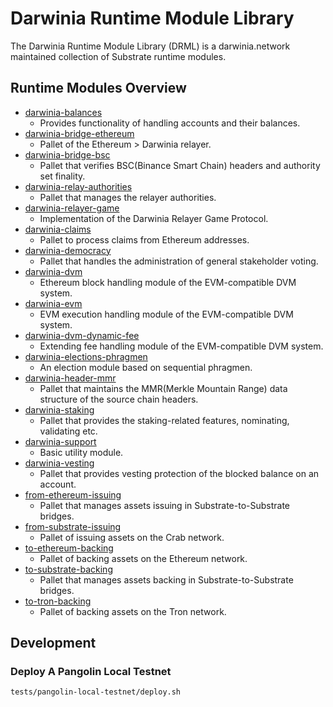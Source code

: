 # Darwinia Runtime Module Library
The Darwinia Runtime Module Library (DRML) is a darwinia.network maintained collection of Substrate runtime modules.

## Runtime Modules Overview
- [darwinia-balances](./frame/balances)
	- Provides functionality of handling accounts and their balances.
- [darwinia-bridge-ethereum](./frame/bridge/ethereum/relay)
	- Pallet of the Ethereum > Darwinia relayer.
- [darwinia-bridge-bsc](./frame/bridge/bsc)
	- Pallet that verifies BSC(Binance Smart Chain) headers and authority set finality.
- [darwinia-relay-authorities](./frame/bridge/relay-authorities)
	- Pallet that manages the relayer authorities.
- [darwinia-relayer-game](./frame/bridge/relayer-game)
	- Implementation of the Darwinia Relayer Game Protocol.
- [darwinia-claims](./frame/claims)
	- Pallet to process claims from Ethereum addresses.
- [darwinia-democracy](./frame/democracy)
	- Pallet that handles the administration of general stakeholder voting.
- [darwinia-dvm](./frame/dvm)
	- Ethereum block handling module of the EVM-compatible DVM system.
- [darwinia-evm](./frame/evm)
	- EVM execution handling module of the EVM-compatible DVM system.
- [darwinia-dvm-dynamic-fee](./frame/dvm-dynamic-fee)
	- Extending fee handling module of the EVM-compatible DVM system.
- [darwinia-elections-phragmen](./frame/elections-phragmen)
	- An election module based on sequential phragmen.
- [darwinia-header-mmr](./frame/header-mmr)
	- Pallet that maintains the MMR(Merkle Mountain Range) data structure of the source chain headers.
- [darwinia-staking](./frame/staking)
	- Pallet that provides the staking-related features, nominating, validating etc.
- [darwinia-support](./frame/support)
	- Basic utility module.
- [darwinia-vesting](./frame/vesting)
	- Pallet that provides vesting protection of the blocked balance on an account.
- [from-ethereum-issuing](./frame/wormhole/issuing/ethereum)
	- Pallet that manages assets issuing in Substrate-to-Substrate bridges.
- [from-substrate-issuing](./frame/wormhole/issuing/s2s)
	- Pallet of issuing assets on the Crab network.
- [to-ethereum-backing](./frame/wormhole/backing/ethereum)
	- Pallet of backing assets on the Ethereum network.
- [to-substrate-backing](./frame/wormhole/backing/s2s)
	- Pallet that manages assets backing in Substrate-to-Substrate bridges.
- [to-tron-backing](./frame/wormhole/backing/tron)
	- Pallet of backing assets on the Tron network.

## Development

### Deploy A Pangolin Local Testnet
```sh
tests/pangolin-local-testnet/deploy.sh
```
